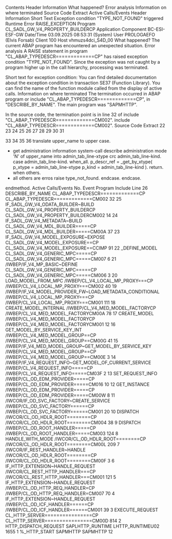 Contents
Header Information
What happened?
Error analysis
Information on where terminated
Source Code Extract
Active Calls/Events
Header Information
Short Text 	Exception condition "TYPE_NOT_FOUND" triggered
Runtime Error 	RAISE_EXCEPTION
Program 	CL_SADL_GW_V4_PROPERTY_BUILDERCP
Application Component 	BC-ESI-ESF-GW
Date/Time 	03.09.2025 08:53:31 (System)
User 	PROLOGAEFO (Elvis Forsab)
Client 	100
Host 	vhmuzs4dci_S4D_00
What happened?
The current ABAP program has encountered an unexpected situation.
Error analysis
A RAISE statement in program "CL_ABAP_TYPEDESCR=============CP" has raised exception condition "TYPE_NOT_FOUND".
Since the exception was not caught by a program higher up in the call
hierarchy, processing was terminated.

Short text for exception condition:
You can find detailed documentation about the exception condition in
transaction SE37 (Function Library). You can find the name of the
function module called from the display of active calls.
Information on where terminated
The termination occurred in ABAP program or include "CL_ABAP_TYPEDESCR=============CP", in "DESCRIBE_BY_NAME". The
main program was "SAPMHTTP".

In the source code, the termination point is in line 32 of include "CL_ABAP_TYPEDESCR=============CM002".
include "CL_ABAP_TYPEDESCR=============CM002".
Source Code Extract
22
23
24
25
26
27
28
29
30
31
>>
33
34
35
36
      translate upper_name to upper case.
* get administration information
      system-call describe administration
        mode 'N' of upper_name into admin_tab_line-xtype crc admin_tab_line-kind.
      case admin_tab_line-kind.
        when_all.
          p_descr_ref = _get_by_xtype( p_xtype = admin_tab_line-xtype p_kind = admin_tab_line-kind ).
          return.
        when others.
* all others are erros
          raise type_not_found.
      endcase.
  endcase.
 
endmethod.
Active Calls/Events
No.	Event	Program	Include	Line
26	DESCRIBE_BY_NAME	CL_ABAP_TYPEDESCR=============CP	CL_ABAP_TYPEDESCR=============CM002	32
25	IF_SADL_GW_V4_ODATA_BUILDER~BUILD	CL_SADL_GW_V4_PROPERTY_BUILDERCP	CL_SADL_GW_V4_PROPERTY_BUILDERCM002	14
24	IF_SADL_GW_V4_METADATA~BUILD	CL_SADL_GW_V4_MDL_BUILDER=====CP	CL_SADL_GW_V4_MDL_BUILDER=====CM00A	37
23	IF_SADL_GW_V4_MODEL_EXPOSURE~EXPOSE	CL_SADL_GW_V4_MODEL_EXPOSURE==CP	CL_SADL_GW_V4_MODEL_EXPOSURE==CCIMP	91
22	_DEFINE_MODEL	CL_SADL_GW_V4_GENERIC_MPC=====CP	CL_SADL_GW_V4_GENERIC_MPC=====CM007	6
21	/IWBEP/IF_V4_MP_BASIC~DEFINE	CL_SADL_GW_V4_GENERIC_MPC=====CP	CL_SADL_GW_V4_GENERIC_MPC=====CM006	3
20	LOAD_MODEL_FROM_MPC	/IWBEP/CL_V4_LOCAL_MP_PROXY===CP	/IWBEP/CL_V4_LOCAL_MP_PROXY===CM002	40
19	/IWBEP/IF_V4_MODEL_PROVIDER_FW~LOAD_METADATA_CONDITIONAL	/IWBEP/CL_V4_LOCAL_MP_PROXY===CP	/IWBEP/CL_V4_LOCAL_MP_PROXY===CM001	111
18	CREATE_MODEL_INTERNAL	/IWBEP/CL_V4_MED_MODEL_FACTORYCP	/IWBEP/CL_V4_MED_MODEL_FACTORYCM00A	78
17	CREATE_MODEL	/IWBEP/CL_V4_MED_MODEL_FACTORYCP	/IWBEP/CL_V4_MED_MODEL_FACTORYCM001	12
16	GET_MODEL_BY_SERVICE_KEY_INT	/IWBEP/CL_V4_MED_MODEL_GROUP==CP	/IWBEP/CL_V4_MED_MODEL_GROUP==CM00G	41
15	/IWBEP/IF_V4_MED_MODEL_GROUP~GET_MODEL_BY_SERVICE_KEY	/IWBEP/CL_V4_MED_MODEL_GROUP==CP	/IWBEP/CL_V4_MED_MODEL_GROUP==CM00E	3
14	/IWBEP/IF_V4_REQUEST_INFO~GET_MODEL_OF_CURRENT_SERVICE	/IWBEP/CL_V4_REQUEST_INFO=====CP	/IWBEP/CL_V4_REQUEST_INFO=====CM03F	2
13	SET_REQUEST_INFO	/IWBEP/CL_OD_EDM_PROVIDER=====CP	/IWBEP/CL_OD_EDM_PROVIDER=====CM016	10
12	GET_INSTANCE	/IWBEP/CL_OD_EDM_PROVIDER=====CP	/IWBEP/CL_OD_EDM_PROVIDER=====CM00W	8
11	/IWCOR/IF_OD_SVC_FACTORY~CREATE_SERVICE	/IWBEP/CL_OD_SVC_FACTORY======CP	/IWBEP/CL_OD_SVC_FACTORY======CM001	20
10	DISPATCH	/IWCOR/CL_OD_HDLR_ROOT========CP	/IWCOR/CL_OD_HDLR_ROOT========CM004	38
9	DISPATCH	/IWBEP/CL_OD_ROOT_HANDLER=====CP	/IWBEP/CL_OD_ROOT_HANDLER=====CM003	124
8	HANDLE_WITH_MODE	/IWCOR/CL_OD_HDLR_ROOT========CP	/IWCOR/CL_OD_HDLR_ROOT========CM00L	209
7	/IWCOR/IF_REST_HANDLER~HANDLE	/IWCOR/CL_OD_HDLR_ROOT========CP	/IWCOR/CL_OD_HDLR_ROOT========CM00F	3
6	IF_HTTP_EXTENSION~HANDLE_REQUEST	/IWCOR/CL_REST_HTTP_HANDLER===CP	/IWCOR/CL_REST_HTTP_HANDLER===CM001	121
5	IF_HTTP_EXTENSION~HANDLE_REQUEST	/IWBEP/CL_OD_HTTP_REQ_HANDLER=CP	/IWBEP/CL_OD_HTTP_REQ_HANDLER=CM007	70
4	IF_HTTP_EXTENSION~HANDLE_REQUEST	/IWBEP/CL_OD_ICF_HANDLER======CP	/IWBEP/CL_OD_ICF_HANDLER======CM001	39
3	EXECUTE_REQUEST	CL_HTTP_SERVER================CP	CL_HTTP_SERVER================CM00D	814
2	HTTP_DISPATCH_REQUEST	SAPLHTTP_RUNTIME	LHTTP_RUNTIMEU02	1655
1	%_HTTP_START	SAPMHTTP	SAPMHTTP	12
